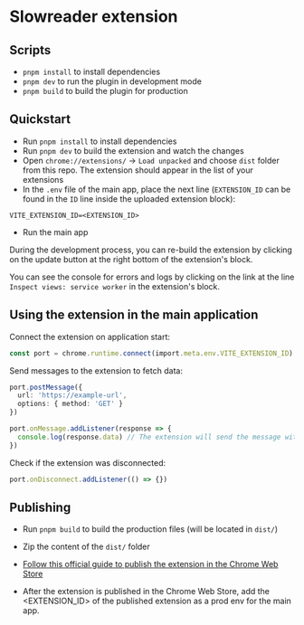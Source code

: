 # Slowreader extension

## Scripts

- `pnpm install` to install dependencies
- `pnpm dev` to run the plugin in development mode
- `pnpm build` to build the plugin for production

## Quickstart

- Run `pnpm install` to install dependencies
- Run `pnpm dev` to build the extension and watch the changes
- Open `chrome://extensions/` -> `Load unpacked` and choose `dist` folder from this repo. The extension should appear in the list of your extensions
- In the `.env` file of the main app, place the next line (`EXTENSION_ID` can be found in the `ID` line inside the uploaded extension block):

```
VITE_EXTENSION_ID=<EXTENSION_ID>
```

- Run the main app

During the development process, you can re-build the extension by clicking on the update button at the right bottom of the extension's block.

You can see the console for errors and logs by clicking on the link at the line `Inspect views: service worker` in the extension's block.

## Using the extension in the main application

Connect the extension on application start:

```ts
const port = chrome.runtime.connect(import.meta.env.VITE_EXTENSION_ID)
```

Send messages to the extension to fetch data:

```ts
port.postMessage({
  url: 'https://example-url',
  options: { method: 'GET' }
})

port.onMessage.addListener(response => {
  console.log(response.data) // The extension will send the message with fetched data
})
```

Check if the extension was disconnected:

```ts
port.onDisconnect.addListener(() => {})
```

## Publishing

- Run `pnpm build` to build the production files (will be located in `dist/`)

- Zip the content of the `dist/` folder

- [Follow this official guide to publish the extension in the Chrome Web Store](https://developer.chrome.com/docs/webstore/publish)

- After the extension is published in the Chrome Web Store, add the <EXTENSION_ID> of the published extension as a prod env for the main app.
